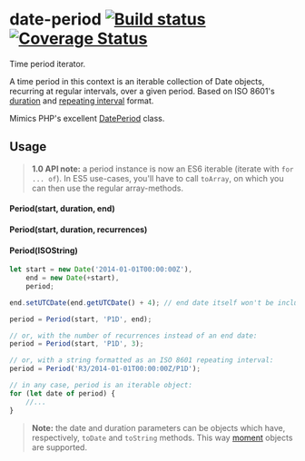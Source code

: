 date-period [![Build status](https://api.travis-ci.org/smhg/date-period.png)](https://travis-ci.org/smhg/date-period) [![Coverage Status](https://coveralls.io/repos/smhg/date-period/badge.svg?branch=master&service=github)](https://coveralls.io/github/smhg/date-period?branch=master)
======
Time period iterator.

A time period in this context is an iterable collection of Date objects, recurring at regular intervals, over a given period. Based on ISO 8601's [duration](https://en.wikipedia.org/wiki/ISO_8601#Durations) and [repeating interval](https://en.wikipedia.org/wiki/ISO_8601#Repeating_intervals) format.

Mimics PHP's excellent [DatePeriod](http://www.php.net/manual/en/class.dateperiod.php) class.

## Usage
> **1.0 API note:** a period instance is now an ES6 iterable (iterate with `for ... of`). In ES5 use-cases, you'll have to call `toArray`, on which you can then use the regular array-methods.

#### Period(start, duration, end)
#### Period(start, duration, recurrences)
#### Period(ISOString)
```javascript
let start = new Date('2014-01-01T00:00:00Z'),
	end = new Date(+start),
	period;

end.setUTCDate(end.getUTCDate() + 4); // end date itself won't be included 

period = Period(start, 'P1D', end);

// or, with the number of recurrences instead of an end date:
period = Period(start, 'P1D', 3);

// or, with a string formatted as an ISO 8601 repeating interval:
period = Period('R3/2014-01-01T00:00:00Z/P1D');

// in any case, period is an iterable object:
for (let date of period) {
	//...
}
```
> **Note:** the date and duration parameters can be objects which have, respectively, `toDate` and `toString` methods. This way [moment](http://momentjs.com) objects are supported.
